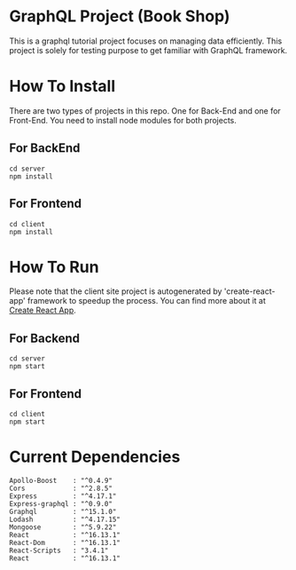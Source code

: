 # GraphQL Project (Book Shop)

This is a graphql tutorial project focuses on managing data efficiently. This project is solely for testing purpose to get familiar with GraphQL framework.

# How To Install

There are two types of projects in this repo. One for Back-End and one for Front-End. You need to install node modules for both projects.

## For BackEnd
    cd server
    npm install

## For Frontend
    cd client
    npm install

# How To Run

Please note that the client site project is autogenerated by 'create-react-app' framework to speedup the process. You can find more about it at [Create React App](https://github.com/facebook/create-react-app).

## For Backend
    cd server
    npm start

## For Frontend
    cd client
    npm start

# Current Dependencies
    Apollo-Boost    : "^0.4.9"
    Cors            : "^2.8.5"
    Express         : "^4.17.1"
    Express-graphql : "^0.9.0"
    Graphql         : "^15.1.0"    
    Lodash          : "^4.17.15"
    Mongoose        : "^5.9.22"
    React           : "^16.13.1"
    React-Dom       : "^16.13.1"
    React-Scripts   : "3.4.1"
    React           : "^16.13.1"